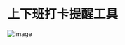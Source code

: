 #  **上下班打卡提醒工具**
![image](https://github.com/user-attachments/assets/3a68a274-a0dd-4a23-a476-f6be6200bbed)
